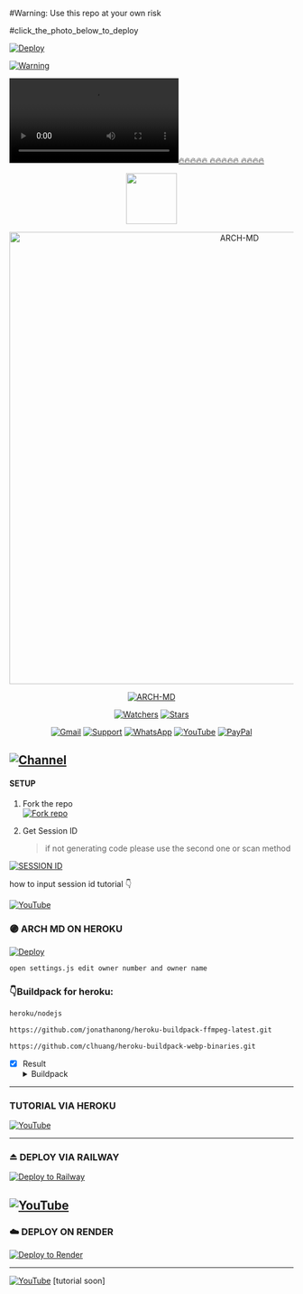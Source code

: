 #Warning: Use this repo at your own risk

#click_the_photo_below_to_deploy

[![Deploy](https://telegra.ph/file/18cea3a9a7d9b3261dc1a.jpg)](https://heroku.com/deploy)

[![Warning](https://telegra.ph/file/286423143f2648748fc7c.jpg)](https://telegra.ph/file/019a2eab3d66d39c92a75.mp4 "CopyLeft Credit Video")

![](https://telegra.ph/file/e9aabcb9ead09a6387a51.mp4)[🔥🔥🔥🔥🔥
🔥🔥🔥🔥🔥
🔥🔥🔥🔥](https://telegram.dog/r4v4n4)

<p align="center"> 
<a href="https://github.com/Ednut001"><img src="http://readme-typing-svg.herokuapp.com?font=mono&size=17&duration=4000&color=F7B11B&center=falso&vCenter=falso&lines=ARCH-+MD+by+Ednut+2024+best+repository.+%F0%9F%92%96" height="90px"></a> 
</p>
 
<p align="center">
<img src="https://files.catbox.moe/pyy3ar.jpg" alt="ARCH-MD" width="800"/>

</p>

<p align="center">
<a href="#"><img title="ARCH-MD" src="https://img.shields.io/badge/DONT FORGET TO LEAVE A STAR 🌟 ¡THANKS! -red?colorA=%255ff0000&colorB=%23017e40&style=for-the-badge"></a> 
</p>

<p align="center">   
<a href="https://github.com/Ednut001/Arch-MD/watchers"><img title="Watchers" src="https://img.shields.io/github/watchers/Ednut001/Arch-Md?label=Watchers&color=green&style=flat-square"></a>
<a href="https://github.com/Ednut001/Arch-MD/stargazers"><img title="Stars" src="https://img.shields.io/github/stars/Ednut001/Arch-Md?label=Stars&color=yellow&style=flat-square"></a>
</p>

<div align="center">
 
[![Gmail](https://img.shields.io/badge/Gmail-D14836?style=for-the-badge&logo=gmail&logoColor=white)](mailto:Ednutmail@gmail.com)
[![Support](https://img.shields.io/badge/Support-2CA5E0?style=for-the-badge&logo=telegram&logoColor=white)](https://t.me/Ednut_x)
[![WhatsApp](https://img.shields.io/badge/STAFF-25D366?style=for-the-badge&logo=whatsapp&logoColor=white)](https://wa.me/2348102487241)
[![YouTube](https://img.shields.io/badge/YouTube-FF0000?style=for-the-badge&logo=youtube&logoColor=white)](https://www.youtube.com/@Ednuthimself)
[![PayPal](https://img.shields.io/badge/PayPal-00457C?style=for-the-badge&logo=paypal&logoColor=white)](https://paypal.me/Ednut001)
</div>

## [![Channel](https://img.shields.io/badge/WhatsApp-25D366?style=for-the-badge&logo=whatsapp&logoColor=white)](https://whatsapp.com/channel/0029VamspnPB4hdUnvLaIX17) 

#### SETUP

1. Fork the repo
    <br>
<a href='https://github.com/Ednut001/Arch-Md/fork' target="_blank"><img alt='Fork repo' src='https://img.shields.io/badge/Fork Repo-100000?style=for-the-badge&logo=scan&logoColor=white&labelColor=black&color=black'/></a>

2. Get Session ID 
   > if not generating code please use the second one or scan method
    
 <a href='https://ednut-pair-code.onrender.com/' target="_blank"><img alt='SESSION ID' src='https://img.shields.io/badge/Session_id-100000?style=for-the-badge&logo=scan&logoColor=white&labelColor=black&color=black'/></a>
 
 how to input session id tutorial 👇
 
[![YouTube](https://img.shields.io/badge/YouTube-FF0000?style=for-the-badge&logo=youtube&logoColor=white)](https://youtu.be/_OrbTQmCljo?si=e6sptQCSxcdaJIcQ)
 
### 🟣 ARCH MD ON HEROKU 
[![Deploy](https://www.herokucdn.com/deploy/button.svg)](https://heroku.com/deploy?template=https://github.com/Ednut001/Arch-Md-Heroku) 

```open settings.js edit owner number and owner name```

### 👇Buildpack for heroku: 
```bash
heroku/nodejs
```
```bash
https://github.com/jonathanong/heroku-buildpack-ffmpeg-latest.git
```
```bash
https://github.com/clhuang/heroku-buildpack-webp-binaries.git
```
- [x] Result <details><summary>Buildpack</summary><img src="https://i.imgur.com/t3Xzgnh.jpeg"></details>
-----
### TUTORIAL VIA HEROKU

[![YouTube](https://img.shields.io/badge/YouTube-FF0000?style=for-the-badge&logo=youtube&logoColor=white)](https://www.youtube.com/@Ednuthimself)

----- 
### ⏏️ **DEPLOY VIA RAILWAY**
[![Deploy to Railway](https://img.shields.io/badge/RAILWAY-100000?style=for-the-badge&logo=scan&logoColor=white&labelColor=black&color=black)](https://railway.com)

[![YouTube](https://img.shields.io/badge/YouTube-FF0000?style=for-the-badge&logo=youtube&logoColor=white)](https://www.youtube.com/@Ednuthimself)
------------------
### ☁️ DEPLOY ON RENDER
[![Deploy to Render](https://binbashbanana.github.io/deploy-buttons/buttons/remade/render.svg)](https://dashboard.render.com/blueprint/new?repo=https%3A%2F%2Fgithub.com%2FEdnut001-Li%2FArch-MD)

------------------
[![YouTube](https://img.shields.io/badge/YouTube-FF0000?style=for-the-badge&logo=youtube&logoColor=white)](https://www.youtube.com/@Ednuthimself)  [tutorial soon]




